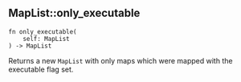 ## MapList::only_executable

```rhai
fn only_executable(
    self: MapList
) -> MapList
```

Returns a new `MapList` with only maps which were mapped with the executable flag set.
